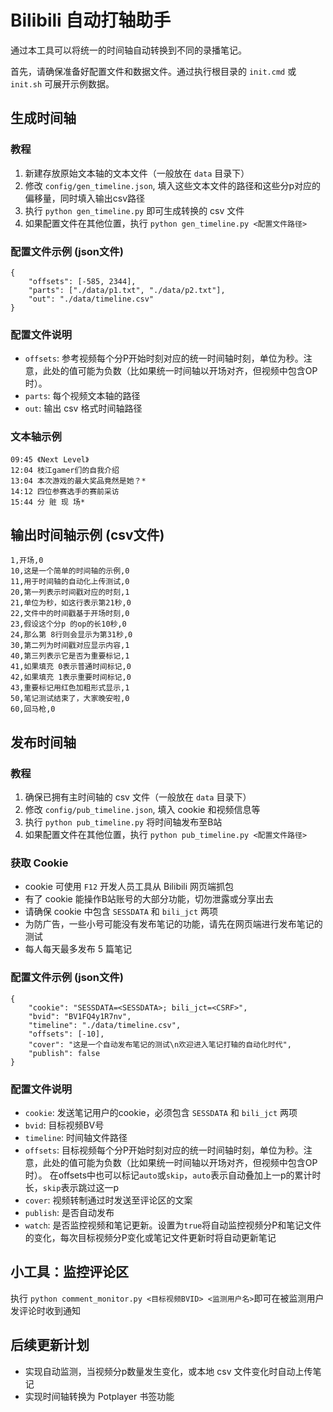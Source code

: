 # Bilibili 自动打轴助手

通过本工具可以将统一的时间轴自动转换到不同的录播笔记。

首先，请确保准备好配置文件和数据文件。通过执行根目录的 `init.cmd` 或 `init.sh` 可展开示例数据。

## 生成时间轴

### 教程

1. 新建存放原始文本轴的文本文件（一般放在 `data` 目录下）
2. 修改 `config/gen_timeline.json`, 填入这些文本文件的路径和这些分p对应的偏移量，同时填入输出csv路径
3. 执行 `python gen_timeline.py` 即可生成转换的 csv 文件
4. 如果配置文件在其他位置，执行 `python gen_timeline.py <配置文件路径>`

### 配置文件示例 (json文件)

    {
        "offsets": [-585, 2344],
        "parts": ["./data/p1.txt", "./data/p2.txt"],
        "out": "./data/timeline.csv"
    }

### 配置文件说明

* `offsets`: 参考视频每个分P开始时刻对应的统一时间轴时刻，单位为秒。注意，此处的值可能为负数（比如果统一时间轴以开场对齐，但视频中包含OP时）。
* `parts`: 每个视频文本轴的路径
* `out`: 输出 csv 格式时间轴路径

### 文本轴示例

    09:45 《Next Level》
    12:04 枝江gamer们的自我介绍
    13:04 本次游戏的最大奖品竟然是她？*
    14:12 四位参赛选手的赛前采访
    15:44 分 赃 现 场*

## 输出时间轴示例 (csv文件)

    1,开场,0
    10,这是一个简单的时间轴的示例,0
    11,用于时间轴的自动化上传测试,0
    20,第一列表示时间戳对应的时刻,1
    21,单位为秒，如这行表示第21秒,0
    22,文件中的时间戳基于开场时刻,0
    23,假设这个分p 的op的长10秒,0
    24,那么第 8行则会显示为第31秒,0
    30,第二列为时间戳对应显示内容,1
    40,第三列表示它是否为重要标记,1
    41,如果填充 0表示普通时间标记,0
    42,如果填充 1表示重要时间标记,0
    43,重要标记用红色加粗形式显示,1
    50,笔记测试结束了，大家晚安啦,0
    60,回马枪,0

## 发布时间轴

### 教程

1. 确保已拥有主时间轴的 csv 文件（一般放在 `data` 目录下）
2. 修改 `config/pub_timeline.json`, 填入 cookie 和视频信息等
3. 执行 `python pub_timeline.py` 将时间轴发布至B站
4. 如果配置文件在其他位置，执行 `python pub_timeline.py <配置文件路径>`

### 获取 Cookie

* cookie 可使用 `F12` 开发人员工具从 Bilibili 网页端抓包
* 有了 cookie 能操作B站账号的大部分功能，切勿泄露或分享出去
* 请确保 cookie 中包含 `SESSDATA` 和 `bili_jct` 两项
* 为防广告，一些小号可能没有发布笔记的功能，请先在网页端进行发布笔记的测试
* 每人每天最多发布 5 篇笔记

### 配置文件示例 (json文件)

    {
        "cookie": "SESSDATA=<SESSDATA>; bili_jct=<CSRF>",
        "bvid": "BV1FQ4y1R7nv",
        "timeline": "./data/timeline.csv",
        "offsets": [-10],
        "cover": "这是一个自动发布笔记的测试\n欢迎进入笔记打轴的自动化时代",
        "publish": false
    }

### 配置文件说明

* `cookie`: 发送笔记用户的cookie，必须包含 `SESSDATA` 和 `bili_jct` 两项
* `bvid`: 目标视频BV号
* `timeline`: 时间轴文件路径
* `offsets`: 目标视频每个分P开始时刻对应的统一时间轴时刻，单位为秒。注意，此处的值可能为负数（比如果统一时间轴以开场对齐，但视频中包含OP时）。
在offsets中也可以标记`auto`或`skip`，`auto`表示自动叠加上一p的累计时长，`skip`表示跳过这一p
* `cover`: 视频转制通过时发送至评论区的文案
* `publish`: 是否自动发布
* `watch`: 是否监控视频和笔记更新。设置为`true`将自动监控视频分P和笔记文件的变化，每次目标视频分P变化或笔记文件更新时将自动更新笔记

## 小工具：监控评论区

执行 `python comment_monitor.py <目标视频BVID> <监测用户名>`即可在被监测用户发评论时收到通知

## 后续更新计划

* 实现自动监测，当视频分p数量发生变化，或本地 csv 文件变化时自动上传笔记
* 实现时间轴转换为 Potplayer 书签功能
